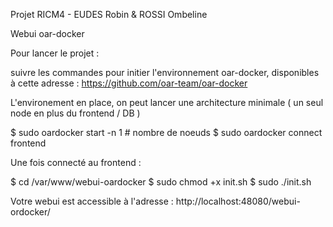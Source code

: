 Projet RICM4 - EUDES Robin & ROSSI Ombeline

Webui oar-docker

Pour lancer le projet :

suivre les commandes pour initier l'environnement oar-docker, disponibles à cette adresse :
https://github.com/oar-team/oar-docker

L'environement en place, on peut lancer une architecture minimale ( un seul node en plus du frontend / DB ) 

$ sudo oardocker start -n 1 # nombre de noeuds
$ sudo oardocker connect frontend

Une fois connecté au frontend :

$ cd /var/www/webui-oardocker
$ sudo chmod +x init.sh
$ sudo ./init.sh

Votre webui est accessible à l'adresse : http://localhost:48080/webui-ordocker/
